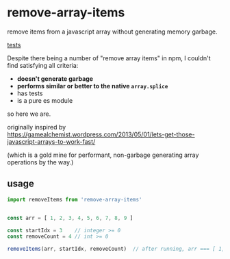 # remove-array-items

remove items from a javascript array without generating memory garbage.

[tests](https://github.com/mreinstein/remove-array-items/actions/workflows/main.yml/badge.svg)


Despite there being a number of "remove array items" in npm, I couldn't find satisfying all criteria:

* **doesn't generate garbage**
* **performs similar or better to the native `array.splice`**
* has tests
* is a pure es module

so here we are.

originally inspired by https://gamealchemist.wordpress.com/2013/05/01/lets-get-those-javascript-arrays-to-work-fast/

(which is a gold mine for performant, non-garbage generating array operations by the way.)


## usage

```javascript
import removeItems from 'remove-array-items'


const arr = [ 1, 2, 3, 4, 5, 6, 7, 8, 9 ]

const startIdx = 3    // integer >= 0
const removeCount = 4 // int >= 0

removeItems(arr, startIdx, removeCount)  // after running, arr === [ 1, 2, 3, 8, 9 ]
```
